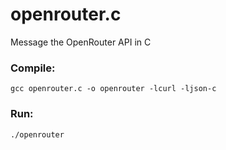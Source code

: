 # openrouter.c
Message the OpenRouter API in C
### Compile:
    gcc openrouter.c -o openrouter -lcurl -ljson-c
### Run:
    ./openrouter
